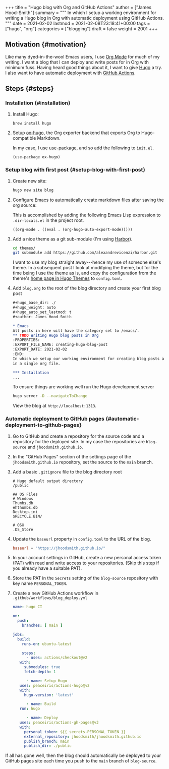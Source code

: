 +++
title = "Hugo blog with Org and GitHub Actions"
author = ["James Hood-Smith"]
summary = """
  In which I setup a working environment for writing a Hugo blog in Org with
  automatic deployment using GitHub Actions.
  """
date = 2021-02-02
lastmod = 2021-02-08T23:18:41+00:00
tags = ["hugo", "org"]
categories = ["blogging"]
draft = false
weight = 2001
+++

## Motivation {#motivation}

Like many dyed-in-the-wool Emacs users, I use [Org Mode](https://orgmode.org) for much of my writing. I
want a blog that I can deploy and write posts for in Org with minimum fuss.
Having heard good things about it, I want to give [Hugo](https://gohugo.io) a try. I also want to
have automatic deployment with [GitHub Actions](https://github.com/features/actions).


## Steps {#steps}


### Installation {#installation}

1.  Install Hugo:

    ```bash
    brew install hugo
    ```

2.  Setup [ox-hugo](https://ox-hugo.scripter.co), the Org exporter backend that exports Org to Hugo-compatible
    Markdown.

    In my case, I use [use-package](https://github.com/jwiegley/use-package), and so add the following to `init.el`.

    ```elisp
    (use-package ox-hugo)
    ```


### Setup blog with first post {#setup-blog-with-first-post}

1.  Create new site:

    ```bash
    hugo new site blog
    ```

2.  Configure Emacs to automatically create markdown files after saving the org source:

    This is accomplished by adding the following Emacs Lisp expression to
    `.dir-locals.el` in the project root.

    ```elisp
    ((org-mode . ((eval . (org-hugo-auto-export-mode)))))
    ```

3.  Add a nice theme as a git sub-module (I'm using [Harbor](https://github.com/matsuyoshi30/harbor)).

    ```bash
    cd themes/
    git submodule add https://github.com/alexandrevicenzi/harbor.git
    ```

    I want to use my blog straight away---hence my use of someone else's theme.
    In a subsequent post I look at modifying the theme, but for the time
    being I use the theme as is, and copy the configuration from the theme's
    [home page in Hugo Themes](https://themes.gohugo.io/harbor/) to `config.toml`.

4.  Add `blog.org` to the root of the blog directory and create your first blog post

    ```org
    #+hugo_base_dir: ./
    #+hugo_weight: auto
    #+hugo_auto_set_lastmod: t
    #+author: James Hood-Smith

    * Emacs                                                              :@emacs:
    All posts in here will have the category set to /emacs/.
    ** TODO Writing Hugo blog posts in Org                             :hugo:org:
    :PROPERTIES:
    :EXPORT_FILE_NAME: creating-hugo-blog-post
    :EXPORT_DATE: 2021-02-02
    :END:
    In which we setup our working environment for creating blog posts as sub-trees
    in a single org file.

    *** Installation
    ...
    ```

    To ensure things are working well run the Hugo development server

    ```bash
    hugo server -D --navigateToChange
    ```

    View the blog at `http://localhost:1313`.


### Automatic deployment to GitHub pages {#automatic-deployment-to-github-pages}

1.  Go to GitHub and create a repository for the source code and a repository for
    the deployed site. In my case the repositories are `blog-source` and
    `jhoodsmith.github.io`.

2.  In the "GitHub Pages" section of the settings page of the
    `jhoodsmith.github.io` repository, set the source to the `main` branch.

3.  Add a basic `.gitignore` file to the blog directory root

    ```text
    # Hugo default output directory
    /public

    ## OS Files
    # Windows
    Thumbs.db
    ehthumbs.db
    Desktop.ini
    $RECYCLE.BIN/

    # OSX
    .DS_Store
    ```

4.  Update the `baseurl` property in `config.toml` to the URL of the blog.

    ```toml
    baseurl = "https://jhoodsmith.github.io/"
    ```

5.  In your account settings in GitHub, create a new personal access token (PAT)
    with read and write access to your repositories. (Skip this step if you
    already have a suitable PAT).

6.  Store the PAT in the `Secrets` setting of the `blog-source` repository with
    key name `PERSONAL_TOKEN`.

7.  Create a new GitHub Actions workflow in `.github/workflows/blog_deploy.yml`

    ```yaml
    name: hugo CI

    on:
      push:
        branches: [ main ]

    jobs:
      build:
        runs-on: ubuntu-latest

        steps:
    ​      - uses: actions/checkout@v2
       with:
         submodules: true
         fetch-depth: 1

          - name: Setup Hugo
       uses: peaceiris/actions-hugo@v2
       with:
         hugo-version: 'latest'

          - name: Build
       run: hugo

          - name: Deploy
       uses: peaceiris/actions-gh-pages@v3
       with:
         personal_token: ${{ secrets.PERSONAL_TOKEN }}
         external_repository: jhoodsmith/jhoodsmith.github.io
         publish_branch: main
         publish_dir: ./public
    ```

If all has gone well, then the blog should automatically be deployed to your
GitHub pages site each time you push to the `main` branch of `blog-source`.

